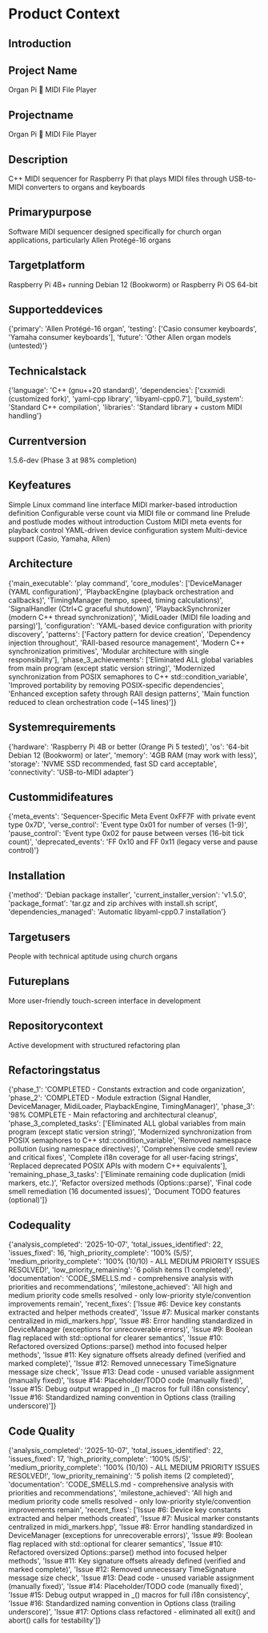 # Product Context
## Introduction
## Project Name
Organ Pi 🎹 MIDI File Player

## Projectname
Organ Pi 🎹 MIDI File Player

## Description
C++ MIDI sequencer for Raspberry Pi that plays MIDI files through USB-to-MIDI converters to organs and keyboards

## Primarypurpose
Software MIDI sequencer designed specifically for church organ applications, particularly Allen Protégé-16 organs

## Targetplatform
Raspberry Pi 4B+ running Debian 12 (Bookworm) or Raspberry Pi OS 64-bit

## Supporteddevices
{'primary': 'Allen Protégé-16 organ', 'testing': ['Casio consumer keyboards', 'Yamaha consumer keyboards'], 'future': 'Other Allen organ models (untested)'}

## Technicalstack
{'language': 'C++ (gnu++20 standard)', 'dependencies': ['cxxmidi (customized fork)', 'yaml-cpp library', 'libyaml-cpp0.7'], 'build_system': 'Standard C++ compilation', 'libraries': 'Standard library + custom MIDI handling'}

## Currentversion
1.5.6-dev (Phase 3 at 98% completion)

## Keyfeatures
Simple Linux command line interface
MIDI marker-based introduction definition
Configurable verse count via MIDI file or command line
Prelude and postlude modes without introduction
Custom MIDI meta events for playback control
YAML-driven device configuration system
Multi-device support (Casio, Yamaha, Allen)

## Architecture
{'main_executable': 'play command', 'core_modules': ['DeviceManager (YAML configuration)', 'PlaybackEngine (playback orchestration and callbacks)', 'TimingManager (tempo, speed, timing calculations)', 'SignalHandler (Ctrl+C graceful shutdown)', 'PlaybackSynchronizer (modern C++ thread synchronization)', 'MidiLoader (MIDI file loading and parsing)'], 'configuration': 'YAML-based device configuration with priority discovery', 'patterns': ['Factory pattern for device creation', 'Dependency injection throughout', 'RAII-based resource management', 'Modern C++ synchronization primitives', 'Modular architecture with single responsibility'], 'phase_3_achievements': ['Eliminated ALL global variables from main program (except static version string)', 'Modernized synchronization from POSIX semaphores to C++ std::condition_variable', 'Improved portability by removing POSIX-specific dependencies', 'Enhanced exception safety through RAII design patterns', 'Main function reduced to clean orchestration code (~145 lines)']}

## Systemrequirements
{'hardware': 'Raspberry Pi 4B or better (Orange Pi 5 tested)', 'os': '64-bit Debian 12 (Bookworm) or later', 'memory': '4GB RAM (may work with less)', 'storage': 'NVME SSD recommended, fast SD card acceptable', 'connectivity': 'USB-to-MIDI adapter'}

## Custommidifeatures
{'meta_events': 'Sequencer-Specific Meta Event 0xFF7F with private event type 0x7D', 'verse_control': 'Event type 0x01 for number of verses (1-9)', 'pause_control': 'Event type 0x02 for pause between verses (16-bit tick count)', 'deprecated_events': 'FF 0x10 and FF 0x11 (legacy verse and pause control)'}

## Installation
{'method': 'Debian package installer', 'current_installer_version': 'v1.5.0', 'package_format': 'tar.gz and zip archives with install.sh script', 'dependencies_managed': 'Automatic libyaml-cpp0.7 installation'}

## Targetusers
People with technical aptitude using church organs

## Futureplans
More user-friendly touch-screen interface in development

## Repositorycontext
Active development with structured refactoring plan

## Refactoringstatus
{'phase_1': 'COMPLETED - Constants extraction and code organization', 'phase_2': 'COMPLETED - Module extraction (Signal Handler, DeviceManager, MidiLoader, PlaybackEngine, TimingManager)', 'phase_3': '98% COMPLETE - Main refactoring and architectural cleanup', 'phase_3_completed_tasks': ['Eliminated ALL global variables from main program (except static version string)', 'Modernized synchronization from POSIX semaphores to C++ std::condition_variable', 'Removed namespace pollution (using namespace directives)', 'Comprehensive code smell review and critical fixes', 'Complete i18n coverage for all user-facing strings', 'Replaced deprecated POSIX APIs with modern C++ equivalents'], 'remaining_phase_3_tasks': ['Eliminate remaining code duplication (midi markers, etc.)', 'Refactor oversized methods (Options::parse)', 'Final code smell remediation (16 documented issues)', 'Document TODO features (optional)']}

## Codequality
{'analysis_completed': '2025-10-07', 'total_issues_identified': 22, 'issues_fixed': 16, 'high_priority_complete': '100% (5/5)', 'medium_priority_complete': '100% (10/10) - ALL MEDIUM PRIORITY ISSUES RESOLVED!', 'low_priority_remaining': '6 polish items (1 completed)', 'documentation': 'CODE_SMELLS.md - comprehensive analysis with priorities and recommendations', 'milestone_achieved': 'All high and medium priority code smells resolved - only low-priority style/convention improvements remain', 'recent_fixes': ['Issue #6: Device key constants extracted and helper methods created', 'Issue #7: Musical marker constants centralized in midi_markers.hpp', 'Issue #8: Error handling standardized in DeviceManager (exceptions for unrecoverable errors)', 'Issue #9: Boolean flag replaced with std::optional<YamlConfig> for clearer semantics', 'Issue #10: Refactored oversized Options::parse() method into focused helper methods', 'Issue #11: Key signature offsets already defined (verified and marked complete)', 'Issue #12: Removed unnecessary TimeSignature message size check', 'Issue #13: Dead code - unused variable assignment (manually fixed)', 'Issue #14: Placeholder/TODO code (manually fixed)', 'Issue #15: Debug output wrapped in _() macros for full i18n consistency', 'Issue #16: Standardized naming convention in Options class (trailing underscore)']}

## Code Quality
{'analysis_completed': '2025-10-07', 'total_issues_identified': 22, 'issues_fixed': 17, 'high_priority_complete': '100% (5/5)', 'medium_priority_complete': '100% (10/10) - ALL MEDIUM PRIORITY ISSUES RESOLVED!', 'low_priority_remaining': '5 polish items (2 completed)', 'documentation': 'CODE_SMELLS.md - comprehensive analysis with priorities and recommendations', 'milestone_achieved': 'All high and medium priority code smells resolved - only low-priority style/convention improvements remain', 'recent_fixes': ['Issue #6: Device key constants extracted and helper methods created', 'Issue #7: Musical marker constants centralized in midi_markers.hpp', 'Issue #8: Error handling standardized in DeviceManager (exceptions for unrecoverable errors)', 'Issue #9: Boolean flag replaced with std::optional<YamlConfig> for clearer semantics', 'Issue #10: Refactored oversized Options::parse() method into focused helper methods', 'Issue #11: Key signature offsets already defined (verified and marked complete)', 'Issue #12: Removed unnecessary TimeSignature message size check', 'Issue #13: Dead code - unused variable assignment (manually fixed)', 'Issue #14: Placeholder/TODO code (manually fixed)', 'Issue #15: Debug output wrapped in _() macros for full i18n consistency', 'Issue #16: Standardized naming convention in Options class (trailing underscore)', 'Issue #17: Options class refactored - eliminated all exit() and abort() calls for testability']}

